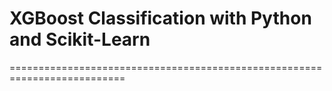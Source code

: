 # XGBoost Classification with Python and Scikit-Learn


==========================================================================
